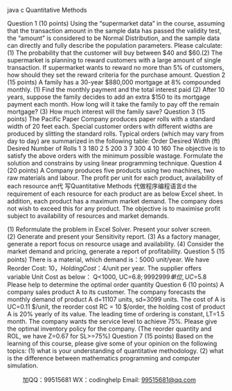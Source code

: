 java c
Quantitative   Methods

Question 1        (10 points)
Using the “supermarket   data”   in   the   course, assuming that the transaction amount in the sample data has passed the validity test, the “amount” is considered to be Normal Distribution, and the sample data can directly and fully describe   the population parameters.   Please calculate:(1)   The probability that the customer will buy between $40 and $60.(2)   The supermarket is planning to reward customers with a large amount of single transaction. If supermarket wants to reward no more than 5% of customers, how should they set the reward criteria for the purchase amount.
Question 2         (15 points)
A family has a 30-year $880,000 mortgage at 8% compounded monthly.
(1) Find the monthly payment and the total interest paid
(2) After 10 years, suppose the family decides to add an extra $150 to its mortgage payment each month. How long will it take the family to pay off the remain mortgage?
(3) How much interest will the family save?
Question 3       (15 points)
The Pacific Paper Company produces paper rolls with a standard width of 20 feet each. Special customer orders with different widths are produced by slitting the standard rolls. Typical orders (which may vary from day to day) are summarized in the following table:
Order
Desired Width (ft)
Desired Number of Rolls
1
3
180
2
5
200
3
7
300
4
10
160
The objective is to satisfy the above orders with the minimum possible wastage.
Formulate the solution and constrains by using linear programming technique.
Question 4       (20 points)
A Company produces five products using two machines, two raw materials and labour. The profit per unit for each product, availability of each resource an代 写Quantitative Methods
代做程序编程语言d the requirement of each resource for each product are as below Excel sheet. In addition, each product has a maximum market demand. The company does not wish to exceed this for any product. The objective is to maximise profit subject to availability of resources and market demands.
   
(1) Reformulate the problem in Excel Solver. Present your solver screen.    
(2) Generate and present your Sensitivity report.
(3) As a factory manager, generate a report focus on resource usage and availability.
(4) Consider the market demand and pricing, generate a report of profitability.
Question 5       (15 points)
There is a material, which demand is：5000 unit/year. We have Reorder Cost: $10，Holding Cost：$4/unit per year. The supplier offers variable   Unit Cost as below：
Q<1000, UC=$6.8; 9992999单位, UC=$5.8
Please help to determine the optimal order quantity
Question 6       (10 points)
   A company sales product A to its customer. The company forecasts the monthly demand of    product A d=11107 units, sd=3099 units. The cost of A is   UC=0.11   $/unit, the reorder cost RC = 10   $/order, the holding cost of product A is 20% yearly   of its value. The leading time of ordering is constant, LT=1.5 month. The company wants the service level to achieve 75%.   Please give the optimal inventory policy for the company. (The reorder quantity   and ROL, we have Z=0.67 for SL>=75%)
Question 7       (15 points)
Based on the learning of this course, please give some of your opinion on the following topics:
(1) what is your understanding of quantitative methodology.
(2) what is the difference between mathematics programming and computer simulation.









         
加QQ：99515681  WX：codinghelp  Email: 99515681@qq.com
